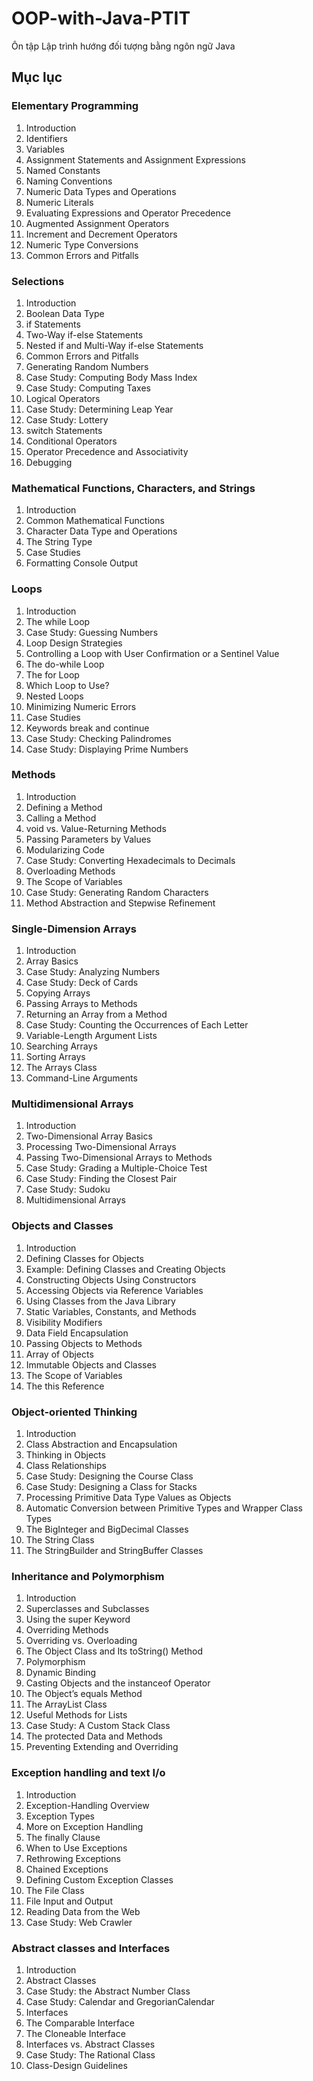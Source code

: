 # OOP-with-Java-PTIT
Ôn tập Lập trình hướng đối tượng bằng ngôn ngữ Java

## Mục lục

### Elementary Programming
1. Introduction
2. Identifiers
3. Variables
4. Assignment Statements and Assignment Expressions
5. Named Constants
6. Naming Conventions
7. Numeric Data Types and Operations
8. Numeric Literals
9. Evaluating Expressions and Operator Precedence
10. Augmented Assignment Operators
11. Increment and Decrement Operators
12. Numeric Type Conversions
13. Common Errors and Pitfalls


### Selections
1. Introduction
2. Boolean Data Type
3. if Statements
4. Two-Way if-else Statements
5. Nested if and Multi-Way if-else Statements
6. Common Errors and Pitfalls
7. Generating Random Numbers 
8. Case Study: Computing Body Mass Index
9. Case Study: Computing Taxes 
10. Logical Operators 
11. Case Study: Determining Leap Year 
12. Case Study: Lottery 
13. switch Statements 
14. Conditional Operators
15. Operator Precedence and Associativity 
16. Debugging 

### Mathematical Functions, Characters, and Strings
1. Introduction
2. Common Mathematical Functions 
3. Character Data Type and Operations 
4. The String Type 
5. Case Studies 
6. Formatting Console Output 

### Loops
1. Introduction
2. The while Loop 
3. Case Study: Guessing Numbers 
4. Loop Design Strategies 
5. Controlling a Loop with User Confirmation or a Sentinel Value 
6. The do-while Loop 
7. The for Loop 
8. Which Loop to Use? 
9. Nested Loops 
10. Minimizing Numeric Errors 
11. Case Studies 
12. Keywords break and continue 
13. Case Study: Checking Palindromes 
14. Case Study: Displaying Prime Numbers 

### Methods
1. Introduction 
2. Defining a Method 
3. Calling a Method 
4. void vs. Value-Returning Methods 
5. Passing Parameters by Values 
6. Modularizing Code 
7. Case Study: Converting Hexadecimals to Decimals 
8. Overloading Methods 
9. The Scope of Variables 
10. Case Study: Generating Random Characters 
11. Method Abstraction and Stepwise Refinement 

### Single-Dimension Arrays
1. Introduction 
2. Array Basics 
3. Case Study: Analyzing Numbers 
4. Case Study: Deck of Cards 
5. Copying Arrays 
6. Passing Arrays to Methods 
7. Returning an Array from a Method 
8. Case Study: Counting the Occurrences of Each Letter 
9. Variable-Length Argument Lists 
10. Searching Arrays 
11. Sorting Arrays 
12. The Arrays Class 
13. Command-Line Arguments 

### Multidimensional Arrays
1. Introduction 
2. Two-Dimensional Array Basics 
3. Processing Two-Dimensional Arrays 
4. Passing Two-Dimensional Arrays to Methods 
5. Case Study: Grading a Multiple-Choice Test 
6. Case Study: Finding the Closest Pair 
7. Case Study: Sudoku 
8. Multidimensional Arrays 

### Objects and Classes
1. Introduction 
2. Defining Classes for Objects 
3. Example: Defining Classes and Creating Objects 
4. Constructing Objects Using Constructors 
5. Accessing Objects via Reference Variables 
6. Using Classes from the Java Library 
7. Static Variables, Constants, and Methods 
8. Visibility Modifiers 
9. Data Field Encapsulation 
10. Passing Objects to Methods 
11. Array of Objects 
12. Immutable Objects and Classes 
13. The Scope of Variables 
14. The this Reference 

### Object-oriented Thinking
1. Introduction 
2. Class Abstraction and Encapsulation 
3. Thinking in Objects 
4. Class Relationships 
5. Case Study: Designing the Course Class 
6. Case Study: Designing a Class for Stacks 
7. Processing Primitive Data Type Values as Objects 
8. Automatic Conversion between Primitive Types and Wrapper Class Types 
9. The BigInteger and BigDecimal Classes 
10. The String Class 
11. The StringBuilder and StringBuffer Classes

### Inheritance and Polymorphism
1. Introduction
2. Superclasses and Subclasses 
3. Using the super Keyword 
4. Overriding Methods 
5. Overriding vs. Overloading 
6. The Object Class and Its toString() Method 
7. Polymorphism 
8. Dynamic Binding 
9. Casting Objects and the instanceof Operator 
10. The Object’s equals Method 
11. The ArrayList Class 
12. Useful Methods for Lists 
13. Case Study: A Custom Stack Class 
14. The protected Data and Methods 
15. Preventing Extending and Overriding

### Exception handling and text I/o
1. Introduction 
2. Exception-Handling Overview 
3. Exception Types 
4. More on Exception Handling 
5. The finally Clause 
6. When to Use Exceptions 
7. Rethrowing Exceptions 
8. Chained Exceptions 
9. Defining Custom Exception Classes 
10. The File Class 
11. File Input and Output 
12. Reading Data from the Web 
13. Case Study: Web Crawler 

### Abstract classes and Interfaces
1. Introduction 
2. Abstract Classes
3. Case Study: the Abstract Number Class 
4. Case Study: Calendar and GregorianCalendar 
5. Interfaces 
6. The Comparable Interface 
7. The Cloneable Interface 
8. Interfaces vs. Abstract Classes 
9. Case Study: The Rational Class 
10. Class-Design Guidelines 
	
